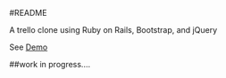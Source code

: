 #README

A trello clone using Ruby on Rails, Bootstrap, and jQuery

See [Demo](https://kanbancard.herokuapp.com/)


##work in progress....
